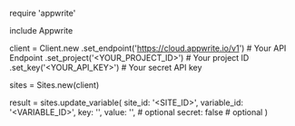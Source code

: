require 'appwrite'

include Appwrite

client = Client.new
    .set_endpoint('https://cloud.appwrite.io/v1') # Your API Endpoint
    .set_project('<YOUR_PROJECT_ID>') # Your project ID
    .set_key('<YOUR_API_KEY>') # Your secret API key

sites = Sites.new(client)

result = sites.update_variable(
    site_id: '<SITE_ID>',
    variable_id: '<VARIABLE_ID>',
    key: '<KEY>',
    value: '<VALUE>', # optional
    secret: false # optional
)
